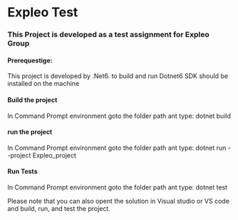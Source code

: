 # Expleo Test
### This Project is developed as a test assignment for Expleo Group

#### Prerequestige: 
This project is developed by .Net6. to build and run Dotnet6 SDK should be installed on the machine

#### Build the project
In Command Prompt environment goto the folder path ant type: dotnet build

#### run the project 
In Command Prompt environment goto the folder path ant type: dotnet run --project Expleo_project

#### Run Tests
In Command Prompt environment goto the folder path ant type: dotnet test

Please note that you can also opent the solution in Visual studio or VS code and build, run, and test the project.

